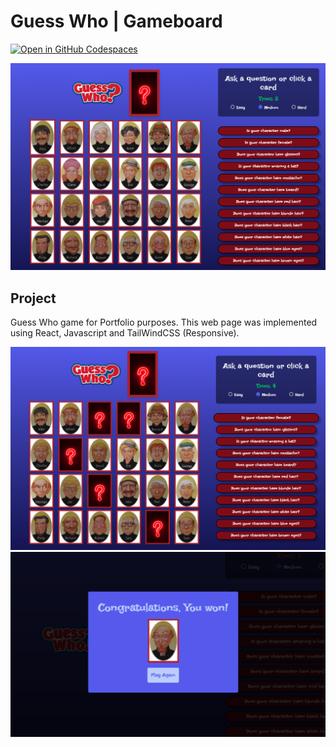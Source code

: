 # Guess Who | Gameboard

[![Open in GitHub Codespaces](https://github.com/codespaces/badge.svg)](https://github.com/FreddyRomoCH/Guess-Who-BoardGame)

![just-the-basics](https://github.com/FreddyRomoCH/Guess-Who-BoardGame/blob/main/public/screenshots/guess-who-01.png)

## Project

Guess Who game for Portfolio purposes. This web page was implemented using React, Javascript and TailWindCSS (Responsive).

![just-the-basics](https://github.com/FreddyRomoCH/Guess-Who-BoardGame/blob/main/public/screenshots/guess-who-02.png)
![just-the-basics](https://github.com/FreddyRomoCH/Guess-Who-BoardGame/blob/main/public/screenshots/guess-who-03.png)